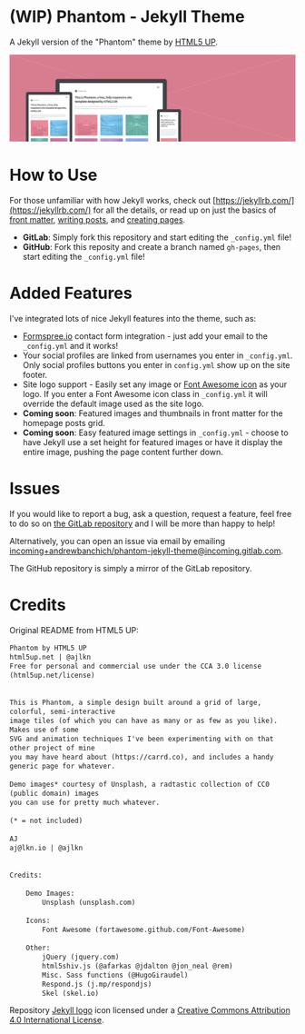 # (WIP) Phantom - Jekyll Theme

A Jekyll version of the "Phantom" theme by [HTML5 UP](https://html5up.net/).

![Phantom Theme](images/phantom.jpg "Phantom Theme")

# How to Use

For those unfamiliar with how Jekyll works, check out [https://jekyllrb.com/](https://jekyllrb.com/) for all the details, 
or read up on just the basics of [front matter](https://jekyllrb.com/docs/frontmatter/), [writing posts](https://jekyllrb.com/docs/posts/), 
and [creating pages](https://jekyllrb.com/docs/pages/).

- **GitLab**: Simply fork this repository and start editing the `_config.yml` file!
- **GitHub**: Fork this reposity and create a branch named `gh-pages`, then start editing the `_config.yml` file!

# Added Features

I've integrated lots of nice Jekyll features into the theme, such as:
* [Formspree.io](https://formspree.io/) contact form integration - just add your email to the `_config.yml` and it works!
* Your social profiles are linked from usernames you enter in `_config.yml`. Only social profiles buttons you enter in `config.yml` show up on the site footer.
* Site logo support - Easily set any image or [Font Awesome icon](http://fontawesome.io/icons/) as your logo. If you enter a Font Awesome icon class in `_config.yml` it will override the default image used as the site logo.
* **Coming soon**: Featured images and thumbnails in front matter for the homepage posts grid.
* **Coming soon**: Easy featured image settings in `_config.yml` - choose to have Jekyll use a set height for featured images or have it display the entire image, pushing the page content further down.

# Issues

If you would like to report a bug, ask a question, request a feature, feel free to do so on [the GitLab repository](https://gitlab.com/andrewbanchich/phantom-jekyll-theme) and I will be more than happy to help!

Alternatively, you can open an issue via email by emailing [incoming+andrewbanchich/phantom-jekyll-theme@incoming.gitlab.com](mailto:incoming+andrewbanchich/phantom-jekyll-theme@incoming.gitlab.com).

The GitHub repository is simply a mirror of the GitLab repository.

# Credits

Original README from HTML5 UP:

```
Phantom by HTML5 UP
html5up.net | @ajlkn
Free for personal and commercial use under the CCA 3.0 license (html5up.net/license)


This is Phantom, a simple design built around a grid of large, colorful, semi-interactive
image tiles (of which you can have as many or as few as you like). Makes use of some
SVG and animation techniques I've been experimenting with on that other project of mine
you may have heard about (https://carrd.co), and includes a handy generic page for whatever.

Demo images* courtesy of Unsplash, a radtastic collection of CC0 (public domain) images
you can use for pretty much whatever.

(* = not included)

AJ
aj@lkn.io | @ajlkn


Credits:

	Demo Images:
		Unsplash (unsplash.com)

	Icons:
		Font Awesome (fortawesome.github.com/Font-Awesome)

	Other:
		jQuery (jquery.com)
		html5shiv.js (@afarkas @jdalton @jon_neal @rem)
		Misc. Sass functions (@HugoGiraudel)
		Respond.js (j.mp/respondjs)
		Skel (skel.io)
```

Repository [Jekyll logo](https://github.com/jekyll/brand) icon licensed under a [Creative Commons Attribution 4.0 International License](http://choosealicense.com/licenses/cc-by-4.0/).
